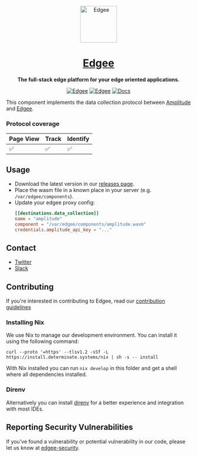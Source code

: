 <div align="center">

<p align="center">
  <a href="https://www.edgee.cloud">
    <picture>
      <source media="(prefers-color-scheme: dark)" srcset="https://cdn.edgee.cloud/img/favicon-dark.svg">
      <img src="https://cdn.edgee.cloud/img/favicon.svg" height="100" alt="Edgee">
    </picture>
    <h1 align="center">Edgee</h1>
  </a>
</p>


**The full-stack edge platform for your edge oriented applications.**

[![Edgee](https://img.shields.io/badge/edgee-open%20source-blueviolet.svg)](https://www.edgee.cloud)
[![Edgee](https://img.shields.io/badge/slack-edgee-blueviolet.svg?logo=slack)](https://www.edgee.cloud/slack)
[![Docs](https://img.shields.io/badge/docs-published-blue)](https://docs.edgee.cloud)

</div>

This component implements the data collection protocol between [Amplitude](https://amplitude.com) and [Edgee](https://www.edgee.cloud).

### Protocol coverage

| Page View | Track | Identify |
| -------- | ------- | ------- |
|  ✅ | ✅ | ✅ |

## Usage

- Download the latest version in our [releases page](../../releases). 
- Place the wasm file in a known place in your server (e.g. `/var/edgee/components`).
- Update your edgee proxy config:
  ```toml
  [[destinations.data_collection]]
  name = "amplitude"
  component = "/var/edgee/components/amplitude.wasm"
  credentials.amplitude_api_key = "..." 
  ```

## Contact
- [Twitter](https://x.com/edgee_cloud)
- [Slack](https://www.edgee.cloud/slack)


## Contributing
If you're interested in contributing to Edgee, read our [contribution guidelines](./CONTRIBUTING.md)

### Installing Nix

We use Nix to manage our development environment. You can install it using the following command:
```
curl --proto '=https' --tlsv1.2 -sSf -L https://install.determinate.systems/nix | sh -s -- install
```

With Nix installed you can run `nix develop` in this folder and get a shell where all dependencies installed.

### Direnv

Alternatively you can install [direnv](https://direnv.net/docs/installation.html) for a better experience and integration with most IDEs.

## Reporting Security Vulnerabilities
If you've found a vulnerability or potential vulnerability in our code, please let us know at
[edgee-security](mailto:security@edgee.cloud).